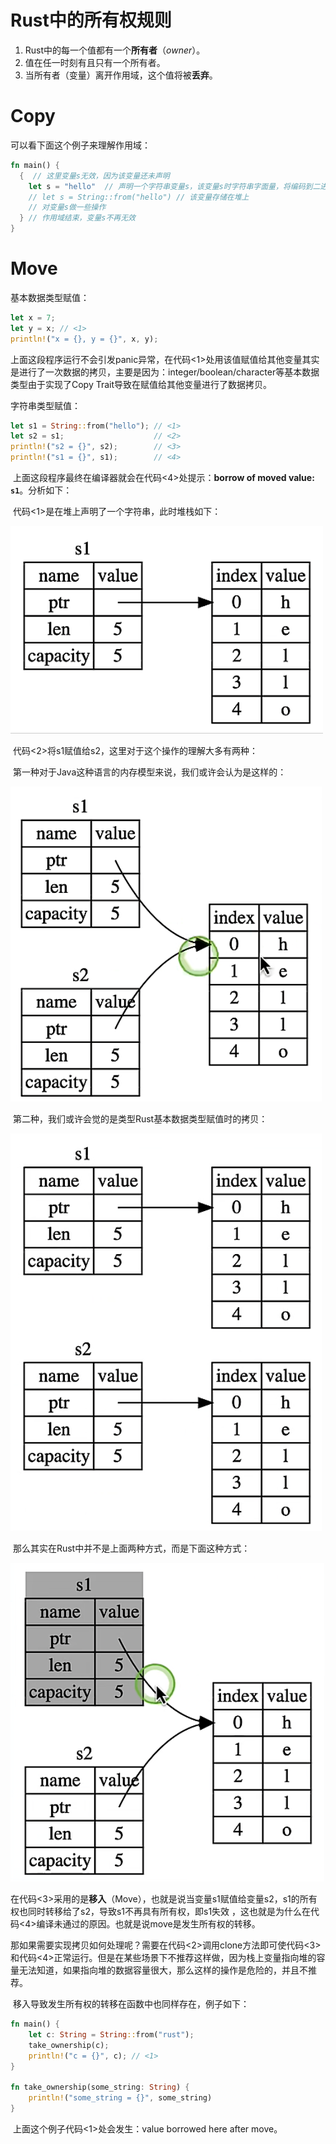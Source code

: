 # Rust中的所有权规则

1. Rust中的每一个值都有一个**所有者**（*owner*）。
2. 值在任一时刻有且只有一个所有者。
3. 当所有者（变量）离开作用域，这个值将被**丢弃**。



# Copy

可以看下面这个例子来理解作用域：

```rust
fn main() {
  {  // 这里变量s无效，因为该变量还未声明
    let s = "hello"  // 声明一个字符串变量s，该变量s时字符串字面量，将编码到二进制可执行程序中，同时该变量存储在栈上，将此时变量s的作用域开始生效
    // let s = String::from("hello") // 该变量存储在堆上
    // 对变量s做一些操作
  } // 作用域结束，变量s不再无效
}
```



# Move

基本数据类型赋值：

```rust
let x = 7;
let y = x; // <1>
println!("x = {}, y = {}", x, y);
```

​	上面这段程序运行不会引发panic异常，在代码<1>处用该值赋值给其他变量其实是进行了一次数据的拷贝，主要是因为：integer/boolean/character等基本数据类型由于实现了Copy Trait导致在赋值给其他变量进行了数据拷贝。

字符串类型赋值：

```rust
let s1 = String::from("hello"); // <1>
let s2 = s1;                    // <2>
println!("s2 = {}", s2);        // <3>
println!("s1 = {}", s1);        // <4>
```

​	上面这段程序最终在编译器就会在代码<4>处提示：**borrow of moved value: `s1`**。分析如下：

​	代码<1>是在堆上声明了一个字符串，此时堆栈如下：

![](./image/1.png)

​	代码<2>将s1赋值给s2，这里对于这个操作的理解大多有两种：

​	第一种对于Java这种语言的内存模型来说，我们或许会认为是这样的：

![](./image/2.png)

​	第二种，我们或许会觉的是类型Rust基本数据类型赋值时的拷贝：

![](./image/3.png)

​	那么其实在Rust中并不是上面两种方式，而是下面这种方式：

![](./image/4.png)

​	在代码<3>采用的是**移入**（Move），也就是说当变量s1赋值给变量s2，s1的所有权也同时转移给了s2，导致s1不再具有所有权，即s1失效 ，这也就是为什么在代码<4>编译未通过的原因。也就是说move是发生所有权的转移。

​	那如果需要实现拷贝如何处理呢？需要在代码<2>调用clone方法即可使代码<3>和代码<4>正常运行。但是在某些场景下不推荐这样做，因为栈上变量指向堆的容量无法知道，如果指向堆的数据容量很大，那么这样的操作是危险的，并且不推荐。

​	移入导致发生所有权的转移在函数中也同样存在，例子如下：

```rust
fn main() {
    let c: String = String::from("rust");
    take_ownership(c);
    println!("c = {}", c); // <1>
}

fn take_ownership(some_string: String) {
    println!("some_string = {}", some_string)
}
```

​	上面这个例子代码<1>处会发生：value borrowed here after move。